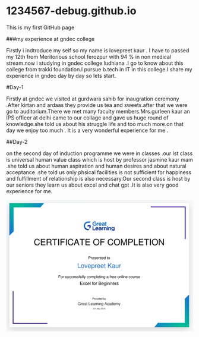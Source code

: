 # 1234567-debug.github.io
This is my first GitHub page

###my experience at gndec college

Firstly i indtroduce my self so my name is lovepreet kaur . I have to passed my 12th from Meritorious school ferozpur with 94 % in non medical stream.now i studying in gndec college ludhiana .I go to know about this college from trakki foundation.I pursue b.tech in IT in this college.I share my experience in gndec day by day so lets start.

#Day-1

Firstly at gndec we visited at gurdwara sahib for inaugration ceremony .After kirtan and ardaas they provide us tea and sweets.after that we were go to auditorium.There we met many faculty members.Mrs.gurleen kaur an IPS officer at delhi came to our collage and gave us huge round of knowledge.she told us about his struggle life and too much more.on that day we enjoy too much . It is a very wonderful experience for me .

##Day-2

on the second day of induction programme we were in classes .our Ist class is universal human value class which is host by professor jasmine kaur mam .she told us about human aspiration and human desires and about natural acceptance .she told us only phsical facilities is not sufficient for happiness and fulfillment of relationship is also necessary.Our second class is host by our seniors they learn us about excel and chat gpt .It is also very good experience for me.

![alt my online course certificate](IMG_20240718_015725.jpg)
